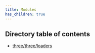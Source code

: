 ```yaml
---
title: Modules
has_children: true
---
```


<h2 class="text-delta">Directory table of contents</h2>

- [three/three/loaders](/gg-web-engine/modules/three/three/loaders)
